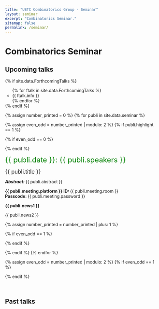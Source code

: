 ```yaml
---
title: "USTC Combinatorics Group - Seminar"
layout: seminar
excerpt: "Combinatorics Seminar."
sitemap: false
permalink: /seminar/
---
```



# Combinatorics Seminar

## Upcoming talks

{% if site.data.ForthcomingTalks %}
<div class="well">
<ul style="margin-bottom: 0px;">
{% for ftalk in site.data.ForthcomingTalks %}
<li class="company" style="list-style-type: circle;">{{ ftalk.info }}</li>
{% endfor %}
</ul>
</div>
{% endif %}

{% assign number_printed = 0 %}
{% for publi in site.data.seminar %}

{% assign even_odd = number_printed | modulo: 2 %}
{% if publi.highlight == 1 %}

{% if even_odd == 0 %}
<div class="row">
{% endif %}
<div class="col-sm-6 clearfix">
 <div class="well">
 <p><font size="5" color="green">{{ publi.date }}: {{ publi.speakers }}</font></p>
  <pubtit><font size="4">{{ publi.title }}</font></pubtit>
<p><em><strong>Abstract: </strong></em>{{ publi.abstract }}</p>
  <p><strong>{{ publi.meeting.platform }} ID:&nbsp;</strong>{{ publi.meeting.room }}<br><strong>Passcode:&nbsp;</strong>{{ publi.meeting.password }}</p>
  <p class="text-danger"><strong> {{ publi.news1 }}</strong></p>
  <p> {{ publi.news2 }}</p>

 </div>
</div>


{% assign number_printed = number_printed | plus: 1 %}

{% if even_odd == 1 %}
</div>
{% endif %}

{% endif %}
{% endfor %}

{% assign even_odd = number_printed | modulo: 2 %}
{% if even_odd == 1 %}
</div>
{% endif %}

<p> &nbsp; </p>

## Past talks



